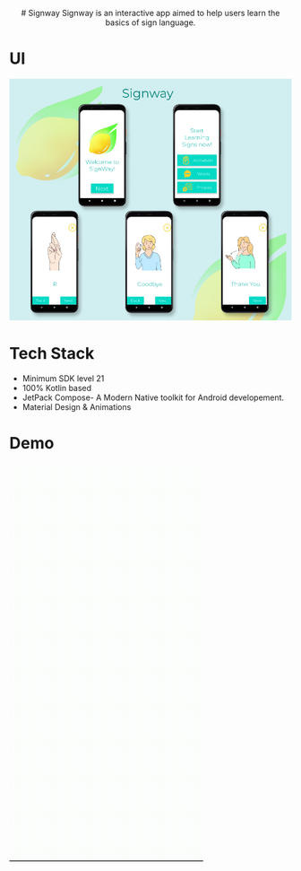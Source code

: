 <p align="center">
# Signway
Signway is an interactive app aimed to help users learn the basics of sign language.
</p>

# UI

![Ui preview](https://github.com/GDSC-AUM/Signway/blob/main/SignwayPreview/Signway%20ui%20git.png)

# Tech Stack 
- Minimum SDK level 21
- 100% Kotlin based
- JetPack Compose- A Modern Native toolkit for Android developement.
- Material Design & Animations

# Demo
![App gif](https://github.com/GDSC-AUM/Signway/blob/main/SignwayPreview/Signway.gif)
